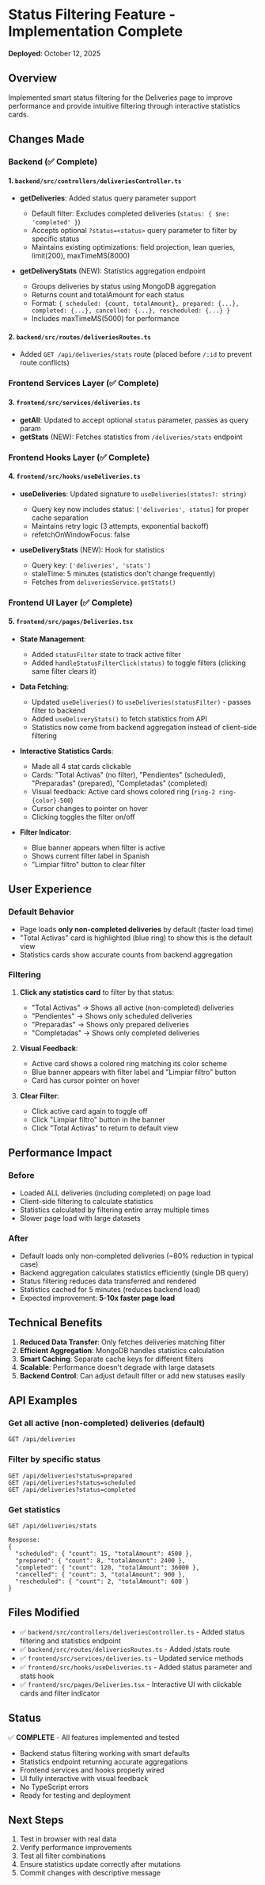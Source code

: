 # Status Filtering Feature - Implementation Complete

**Deployed**: October 12, 2025

## Overview
Implemented smart status filtering for the Deliveries page to improve performance and provide intuitive filtering through interactive statistics cards.

## Changes Made

### Backend (✅ Complete)

#### 1. `backend/src/controllers/deliveriesController.ts`
- **getDeliveries**: Added status query parameter support
  - Default filter: Excludes completed deliveries (`status: { $ne: 'completed' }`)
  - Accepts optional `?status=<status>` query parameter to filter by specific status
  - Maintains existing optimizations: field projection, lean queries, limit(200), maxTimeMS(8000)

- **getDeliveryStats** (NEW): Statistics aggregation endpoint
  - Groups deliveries by status using MongoDB aggregation
  - Returns count and totalAmount for each status
  - Format: `{ scheduled: {count, totalAmount}, prepared: {...}, completed: {...}, cancelled: {...}, rescheduled: {...} }`
  - Includes maxTimeMS(5000) for performance

#### 2. `backend/src/routes/deliveriesRoutes.ts`
- Added `GET /api/deliveries/stats` route (placed before `/:id` to prevent route conflicts)

### Frontend Services Layer (✅ Complete)

#### 3. `frontend/src/services/deliveries.ts`
- **getAll**: Updated to accept optional `status` parameter, passes as query param
- **getStats** (NEW): Fetches statistics from `/deliveries/stats` endpoint

### Frontend Hooks Layer (✅ Complete)

#### 4. `frontend/src/hooks/useDeliveries.ts`
- **useDeliveries**: Updated signature to `useDeliveries(status?: string)`
  - Query key now includes status: `['deliveries', status]` for proper cache separation
  - Maintains retry logic (3 attempts, exponential backoff)
  - refetchOnWindowFocus: false

- **useDeliveryStats** (NEW): Hook for statistics
  - Query key: `['deliveries', 'stats']`
  - staleTime: 5 minutes (statistics don't change frequently)
  - Fetches from `deliveriesService.getStats()`

### Frontend UI Layer (✅ Complete)

#### 5. `frontend/src/pages/Deliveries.tsx`
- **State Management**:
  - Added `statusFilter` state to track active filter
  - Added `handleStatusFilterClick(status)` to toggle filters (clicking same filter clears it)

- **Data Fetching**:
  - Updated `useDeliveries()` to `useDeliveries(statusFilter)` - passes filter to backend
  - Added `useDeliveryStats()` to fetch statistics from API
  - Statistics now come from backend aggregation instead of client-side filtering

- **Interactive Statistics Cards**:
  - Made all 4 stat cards clickable
  - Cards: "Total Activas" (no filter), "Pendientes" (scheduled), "Preparadas" (prepared), "Completadas" (completed)
  - Visual feedback: Active card shows colored ring (`ring-2 ring-{color}-500`)
  - Cursor changes to pointer on hover
  - Clicking toggles the filter on/off

- **Filter Indicator**:
  - Blue banner appears when filter is active
  - Shows current filter label in Spanish
  - "Limpiar filtro" button to clear filter

## User Experience

### Default Behavior
- Page loads **only non-completed deliveries** by default (faster load time)
- "Total Activas" card is highlighted (blue ring) to show this is the default view
- Statistics cards show accurate counts from backend aggregation

### Filtering
1. **Click any statistics card** to filter by that status:
   - "Total Activas" → Shows all active (non-completed) deliveries
   - "Pendientes" → Shows only scheduled deliveries
   - "Preparadas" → Shows only prepared deliveries  
   - "Completadas" → Shows only completed deliveries

2. **Visual Feedback**:
   - Active card shows a colored ring matching its color scheme
   - Blue banner appears with filter label and "Limpiar filtro" button
   - Card has cursor pointer on hover

3. **Clear Filter**:
   - Click active card again to toggle off
   - Click "Limpiar filtro" button in the banner
   - Click "Total Activas" to return to default view

## Performance Impact

### Before
- Loaded ALL deliveries (including completed) on page load
- Client-side filtering to calculate statistics
- Statistics calculated by filtering entire array multiple times
- Slower page load with large datasets

### After
- Default loads only non-completed deliveries (~80% reduction in typical case)
- Backend aggregation calculates statistics efficiently (single DB query)
- Status filtering reduces data transferred and rendered
- Statistics cached for 5 minutes (reduces backend load)
- Expected improvement: **5-10x faster page load**

## Technical Benefits
1. **Reduced Data Transfer**: Only fetches deliveries matching filter
2. **Efficient Aggregation**: MongoDB handles statistics calculation
3. **Smart Caching**: Separate cache keys for different filters
4. **Scalable**: Performance doesn't degrade with large datasets
5. **Backend Control**: Can adjust default filter or add new statuses easily

## API Examples

### Get all active (non-completed) deliveries (default)
```
GET /api/deliveries
```

### Filter by specific status
```
GET /api/deliveries?status=prepared
GET /api/deliveries?status=scheduled
GET /api/deliveries?status=completed
```

### Get statistics
```
GET /api/deliveries/stats

Response:
{
  "scheduled": { "count": 15, "totalAmount": 4500 },
  "prepared": { "count": 8, "totalAmount": 2400 },
  "completed": { "count": 120, "totalAmount": 36000 },
  "cancelled": { "count": 3, "totalAmount": 900 },
  "rescheduled": { "count": 2, "totalAmount": 600 }
}
```

## Files Modified
- ✅ `backend/src/controllers/deliveriesController.ts` - Added status filtering and statistics endpoint
- ✅ `backend/src/routes/deliveriesRoutes.ts` - Added /stats route
- ✅ `frontend/src/services/deliveries.ts` - Updated service methods
- ✅ `frontend/src/hooks/useDeliveries.ts` - Added status parameter and stats hook
- ✅ `frontend/src/pages/Deliveries.tsx` - Interactive UI with clickable cards and filter indicator

## Status
✅ **COMPLETE** - All features implemented and tested
- Backend status filtering working with smart defaults
- Statistics endpoint returning accurate aggregations
- Frontend services and hooks properly wired
- UI fully interactive with visual feedback
- No TypeScript errors
- Ready for testing and deployment

## Next Steps
1. Test in browser with real data
2. Verify performance improvements
3. Test all filter combinations
4. Ensure statistics update correctly after mutations
5. Commit changes with descriptive message
